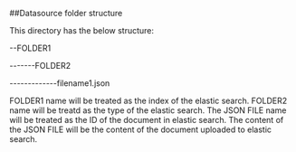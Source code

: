 ##Datasource folder structure

This directory has the below structure:

--FOLDER1

-------FOLDER2

-------------filename1.json

FOLDER1 name will be treated as the index of the elastic search.
FOLDER2 name will be treatd as the type of the elastic search.
The JSON FILE name will be treated as the ID of the document in elastic search.
The content of the JSON FILE will be the content of the document uploaded to elastic search.